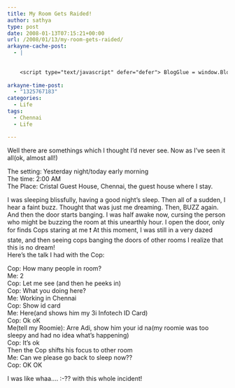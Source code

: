 ```yaml
---
title: My Room Gets Raided!
author: sathya
type: post
date: 2008-01-13T07:15:21+00:00
url: /2008/01/13/my-room-gets-raided/
arkayne-cache-post:
  - |
    
    
    <script type="text/javascript" defer="defer"> BlogGlue = window.BlogGlue || window.Arkayne || {}; BlogGlue.baseurl = 'http://www.blogglue.com'; BlogGlue.go = function(e, a, cid, gid) { var id = a.getAttribute('id'); var orig = a.getAttribute('href'); var target = a.getAttribute('target'); var redir = [BlogGlue.baseurl, 'link', cid, gid, ''].join('/'); redir += '?ts=' + Math.random(); redir += '&amp;url=' + escape(a.href); a.setAttribute('href', redir); setTimeout('BlogGlue.restore("' + id + '", "' + orig + '")', 0); return true; }; BlogGlue.restore = function(id, orig) { var a = document.getElementById(id); if (a) a.setAttribute('href', orig); }; </script> <div class="blogglue_plugin" style="display:block;margin:5px 0px 20px 0px;"> <h3 class="blogglue-header blogglue-inner"> More From sathyabhat </h3> <ul class="blogglue-links blogglue-inner"> <li id="blogglue-inner-1"><a href="http://sathyabh.at/2008/01/15/the-reason-why-my-room-was-raided/?utm_source=BlogGlue_network&amp;utm_medium=BlogGlue_Plugin" id="blogglue-2956333" target="_parent" onclick="return BlogGlue.go(event, this, 2959112, 2956333);" title="The reason why my room was raided » My World">The reason why my room was raided » My World</a></li> <li id="blogglue-inner-2"><a href="http://sathyabh.at/2008/05/19/i-wanna-blow-up-my-school/?utm_source=BlogGlue_network&amp;utm_medium=BlogGlue_Plugin" id="blogglue-2967098" target="_parent" onclick="return BlogGlue.go(event, this, 2959112, 2967098);" title="I Wanna Blow up My School! » My World">I Wanna Blow up My School! » My World</a></li> <li id="blogglue-inner-3"><a href="http://sathyabh.at/2008/03/02/my-new-baby/?utm_source=BlogGlue_network&amp;utm_medium=BlogGlue_Plugin" id="blogglue-2959680" target="_parent" onclick="return BlogGlue.go(event, this, 2959112, 2959680);" title="My new baby » My World">My new baby » My World</a></li> </ul> <div class="blogglue-footer" style="margin:10px 0px;display:block !important"> <a href="http://www.blogglue.com/12928-ab7e24be6f12e678fc1a468df18f3f3f/?utm_source=BlogGlue%20Plugin&amp;utm_medium=Recommend&amp;utm_campaign=Plugin&amp;coupon=SATHYABHAT&amp;blogglue_page=2959112" target="_blank" style="text-decoration:none !important;"> <img src="http://www.gravatar.com/avatar.php?default=%2F%2Fs3.amazonaws.com%2Farkayne-media%2Fimg%2Fprofile%2Fdefault_sm.png&amp;size=24&amp;gravatar_id=1375f202e61682cc4963295f4b0430dc" width="24" height="24" border="0" alt="Blog Margeting Related Posts Plugin For sathyabhat" style="display:inline;margin: 0 5px 0 10px; border:1px solid #AAA; width: 24px !important; height: 24px; !important;"/><span style="position:relative;top:-8px;font-family:'Trebuchet MS'; font-size: 0.8em;">Ask <strong>sathyabhat</strong> To Recommend Your Posts</span> </a> <img class="blogglue-hit" style="border:none;left:-9999px;position:absolute;" src="http://www.blogglue.com/widget/hit/2959112.GIF" border="0" alt="Blog Marketing Related Posts Plugin Counter" /> </div> </div>
    
arkayne-time-post:
  - "1325767183"
categories:
  - Life
tags:
  - Chennai
  - Life

---
```

Well there are somethings which I thought I&#8217;d never see. Now as I&#8217;ve seen it all(ok, almost all!)

The setting: Yesterday night/today early morning  
The time: 2:00 AM  
The Place: Cristal Guest House, Chennai, the guest house where I stay.

I was sleeping blissfully, having a good night&#8217;s sleep. Then all of a sudden, I hear a faint buzz. Thought that was just me dreaming. Then, BUZZ again. And then the door starts banging. I was half awake now, cursing the person who might be buzzing the room at this unearthly hour. I open the door, only for finds Cops staring at me ❗ At this moment, I was still in a very dazed state, and then seeing cops banging the doors of other rooms I realize that this is no dream!  
Here&#8217;s the talk I had with the Cop:

Cop: How many people in room?  
Me: 2  
Cop: Let me see (and then he peeks in)  
Cop: What you doing here?  
Me: Working in Chennai  
Cop: Show id card  
Me: Here(and shows him my 3i Infotech ID Card)  
Cop: Ok oK  
Me(tell my Roomie): Arre Adi, show him your id na(my roomie was too sleepy and had no idea what&#8217;s happening)  
Cop: It&#8217;s ok  
Then the Cop shifts his focus to other room  
Me: Can we please go back to sleep now??  
Cop: OK OK

I was like whaa&#8230;. :-?? with this whole incident!